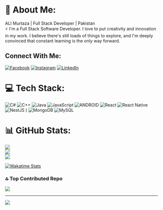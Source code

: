 # 💫 About Me:
 ALI Murtaza |  Full Stack Developer |  Pakistan<br>⚡ I'm a Full Stack Software Developer. I love to put creativity and innovation in my work. I believe there's still loads of things to explore, and I'm deeply convinced that constant learning is the only way forward.


## Connect With Me:
[![Facebook](https://img.shields.io/badge/Facebook-%231877F2.svg?logo=Facebook&logoColor=white)](https://facebook.com/https://www.facebook.com/profile.php?id=100018419550233&mibextid=ZbWKwL) [![Instagram](https://img.shields.io/badge/Instagram-%23E4405F.svg?logo=Instagram&logoColor=white)](https://instagram.com/https://instagram.com/murtazaa._.ali?igshid=MzNlNGNkZWQ4Mg==) [![LinkedIn](https://img.shields.io/badge/LinkedIn-%230077B5.svg?logo=linkedin&logoColor=white)](https://linkedin.com/in/https://www.linkedin.com/in/ali-murtaza-aa5ab9173) 

# 💻 Tech Stack:
![C#](https://img.shields.io/badge/c%23-%23239120.svg?style=for-the-badge&logo=c-sharp&logoColor=white) ![C++](https://img.shields.io/badge/c++-%2300599C.svg?style=for-the-badge&logo=c%2B%2B&logoColor=white) ![Java](https://img.shields.io/badge/java-%23ED8B00.svg?style=for-the-badge&logo=java&logoColor=white) ![JavaScript](https://img.shields.io/badge/javascript-%23323330.svg?style=for-the-badge&logo=javascript&logoColor=%23F7DF1E)  ![ANDROID](https://img.shields.io/badge/android-%2320232a.svg?style=for-the-badge&logo=android&logoColor=%a4c639) ![React](https://img.shields.io/badge/react-%2320232a.svg?style=for-the-badge&logo=react&logoColor=%2361DAFB) ![React Native](https://img.shields.io/badge/react_native-%2320232a.svg?style=for-the-badge&logo=react&logoColor=%2361DAFB) ![NestJS](https://img.shields.io/badge/nestjs-%23E0234E.svg?style=for-the-badge&logo=nestjs&logoColor=white) ) ![MongoDB](https://img.shields.io/badge/MongoDB-%234ea94b.svg?style=for-the-badge&logo=mongodb&logoColor=white) ![MySQL](https://img.shields.io/badge/mysql-%2300f.svg?style=for-the-badge&logo=mysql&logoColor=white)
# 📊 GitHub Stats:
![](https://github-readme-stats.vercel.app/api?username=murtazaaali&theme=dark&hide_border=false&include_all_commits=false&count_private=false)<br/>
![](https://github-readme-streak-stats.herokuapp.com/?user=murtazaaali&theme=dark&hide_border=false)<br/>
![](https://github-readme-stats.vercel.app/api/top-langs/?username=murtazaaali&theme=dark&hide_border=false&include_all_commits=false&count_private=false&layout=compact)


<!-- Wakatime Card -->
[![Wakatime Stats](https://github-readme-stats.vercel.app/api/wakatime?username=murtazaaali&theme=dark&layout=compact&v=2)](https://wakatime.com/@murtazaaali)


### 🔝 Top Contributed Repo
![](https://github-contributor-stats.vercel.app/api?username=murtazaaali&limit=5&theme=dark&combine_all_yearly_contributions=true)

---
[![](https://visitcount.itsvg.in/api?id=murtazaaali&icon=0&color=0)](https://visitcount.itsvg.in)

<!-- Proudly created with GPRM ( https://gprm.itsvg.in ) -->
